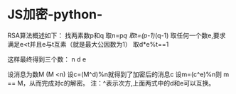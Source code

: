 # JS加密-python-

RSA算法概述如下：
找两素数p和q
取n=p*q
取t=(p-1)*(q-1)
取任何一个数e,要求满足e<t并且e与t互素（就是最大公因数为1）
取d*e%t==1

这样最终得到三个数： n   d   e

设消息为数M (M <n)
设c=(M^d)%n就得到了加密后的消息c
设m=(c^e)%n则 m == M，从而完成对c的解密。
注：^表示次方,上面两式中的d和e可以互换。
